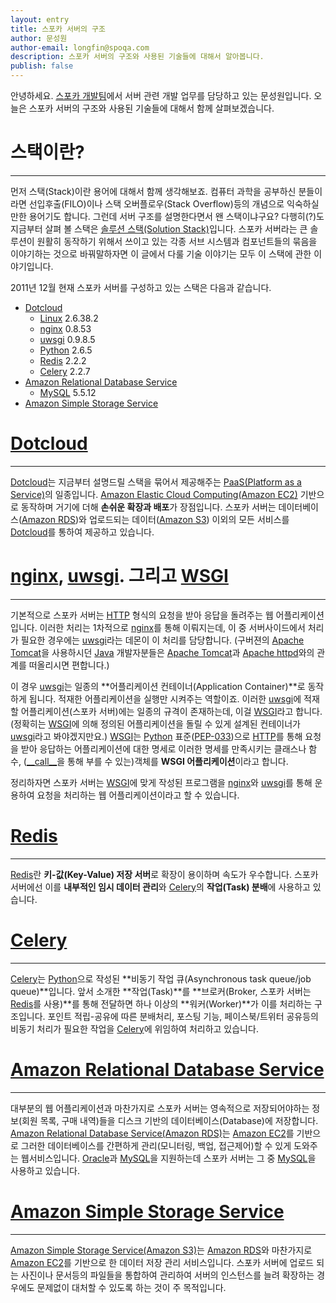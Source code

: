 ```yaml
---
layout: entry
title: 스포카 서버의 구조
author: 문성원
author-email: longfin@spoqa.com
description: 스포카 서버의 구조와 사용된 기술들에 대해서 알아봅니다.
publish: false
---
```


안녕하세요. [스포카 개발팀]에서 서버 관련 개발 업무를 담당하고 있는 문성원입니다. 오늘은 스포카 서버의 구조와 사용된 기술들에 대해서 함께 살펴보겠습니다. 

# 스택이란?
---
먼저 스택(Stack)이란 용어에 대해서 함께 생각해보죠. 컴퓨터 과학을 공부하신 분들이라면 선입후출(FILO)이나 스택 오버플로우(Stack Overflow)등의 개념으로 익숙하실만한 용어기도 합니다. 그런데 서버 구조를 설명한다면서 왠 스택이냐구요? 다행히(?)도 지금부터 살펴 볼 스택은 [솔루션 스택(Solution Stack)]입니다. 스포카 서버라는 큰 솔루션이 원활히 동작하기 위해서 쓰이고 있는 각종 서브 시스템과 컴포넌트들의 묶음을 이야기하는 것으로 바꿔말하자면 이 글에서 다룰 기술 이야기는 모두 이 스택에 관한 이야기입니다.

2011년 12월 현재 스포카 서버를 구성하고 있는 스택은 다음과 같습니다.

* [Dotcloud]
	* [Linux] 2.6.38.2
	* [nginx] 0.8.53
	* [uwsgi] 0.9.8.5
	* [Python] 2.6.5
	* [Redis] 2.2.2
	* [Celery] 2.2.7
* [Amazon Relational Database Service][Amazon RDS]
	* [MySQL] 5.5.12 
* [Amazon Simple Storage Service][Amazon S3]


# [Dotcloud]
---
[Dotcloud]는 지금부터 설명드릴 스택을 묶어서 제공해주는 [PaaS(Platform as a Service)][PaaS]의 일종입니다. [Amazon Elastic Cloud Computing(Amazon EC2)][Amazon EC2] 기반으로 동작하며 거기에 더해 **손쉬운 확장과 배포**가 장점입니다. 스포카 서버는 데이터베이스([Amazon RDS])와 업로드되는 데이터([Amazon S3]) 이외의 모든 서비스를 [Dotcloud]를 통하여 제공하고 있습니다.

# [nginx], [uwsgi]. 그리고 [WSGI]
---
기본적으로 스포카 서버는 [HTTP] 형식의 요청을 받아 응답을 돌려주는 웹 어플리케이션입니다. 이러한 처리는 1차적으로 [nginx]를 통해 이뤄지는데, 이 중 서버사이드에서 처리가 필요한 경우에는 [uwsgi]라는 데몬이 이 처리를 담당합니다. (구버젼의 [Apache Tomcat]을 사용하시던 [Java] 개발자분들은 [Apache Tomcat]과 [Apache httpd]와의 관계를 떠올리시면 편합니다.)

이 경우 [uwsgi]는 일종의 **어플리케이션 컨테이너(Application Container)**로 동작하게 됩니다. 적재한 어플리케이션을 실행만 시켜주는 역할이죠. 이러한 [uwsgi]에 적재할 어플리케이션(스포카 서버)에는 일종의 규격이 존재하는데, 이걸 [WSGI]라고 합니다.(정확히는 [WSGI]에 의해 정의된 어플리케이션을 돌릴 수 있게 설계된 컨테이너가 [uwsgi]라고 봐야겠지만요.) [WSGI]는 [Python] 표준([PEP-033](http://www.python.org/dev/peps/pep-0333/))으로 [HTTP]를 통해 요청을 받아 응답하는 어플리케이션에 대한 명세로 이러한 명세를 만족시키는 클래스나 함수, ([\_\_call\_\_](http://docs.python.org/reference/datamodel.html#object.__call__)을 통해 부를 수 있는)객체를 **WSGI 어플리케이션**이라고 합니다.

정리하자면 스포카 서버는 [WSGI]에 맞게 작성된 프로그램을 [nginx]와 [uwsgi]를 통해 운용하여 요청을 처리하는 웹 어플리케이션이라고 할 수 있습니다.

# [Redis]
---
[Redis]란 **키-값(Key-Value) 저장 서버**로 확장이 용이하며 속도가 우수합니다. 스포카 서버에선 이를 **내부적인 임시 데이터 관리**와 [Celery]의 **작업(Task) 분배**에 사용하고 있습니다. 

# [Celery]
---
[Celery]는 [Python]으로 작성된 **비동기 작업 큐(Asynchronous task queue/job queue)**입니다. 앞서 소개한 **작업(Task)**를 **브로커(Broker, 스포카 서버는 [Redis]를 사용)**를 통해 전달하면 하나 이상의 **워커(Worker)**가 이를 처리하는 구조입니다. 포인트 적립-공유에 따른 분배처리, 포스팅 기능, 페이스북/트위터 공유등의 비동기 처리가 필요한 작업을 [Celery]에 위임하여 처리하고 있습니다.

# [Amazon Relational Database Service][Amazon RDS]
---
대부분의 웹 어플리케이션과 마찬가지로 스포카 서버는 영속적으로 저장되어야하는 정보(회원 목록, 구매 내역)들을 디스크 기반의 데이터베이스(Database)에 저장합니다. [Amazon Relational Database Service(Amazon RDS)][Amazon RDS]는 [Amazon EC2]를 기반으로 그러한 데이터베이스를 간편하게 관리(모니터링, 백업, 접근제어)할 수 있게 도와주는 웹서비스입니다. [Oracle]과 [MySQL]을 지원하는데 스포카 서버는 그 중 [MySQL]을 사용하고 있습니다. 

# [Amazon Simple Storage Service][Amazon S3]
---
[Amazon Simple Storage Service(Amazon S3)][Amazon S3]는 [Amazon RDS]와 마찬가지로 [Amazon EC2]를 기반으로 한 데이터 저장 관리 서비스입니다. 스포카 서버에 업로드 되는 사진이나 문서등의 파일들을 통합하여 관리하여 서버의 인스턴스를 늘려 확장하는 경우에도 문제없이 대처할 수 있도록 하는 것이 주 목적입니다.

[스포카]: http://spoqa.com
[스포카 개발팀]: http://spoqa.github.com
[솔루션 스택(Solution Stack)]: http://en.wikipedia.org/wiki/Solution_stack
[Dotcloud]: http://dotcloud.com
[Linux]: https://github.com/torvalds/linux
[nginx]: http://nginx.org
[uwsgi]: http://projects.unbit.it/uwsgi
[Python]: http://python.org/
[Redis]: http://redis.io/
[Celery]: http://celeryproject.org
[PaaS]: http://en.wikipedia.org/wiki/Platform_as_a_service
[Amazon Web Services(AWS)]: http://aws.amazon.com/
[Amazon S3]: http://aws.amazon.com/s3/
[Amazon RDS]: http://aws.amazon.com/rds/
[MySQL]: http://www.mysql.com/
[HTTP]: http://www.w3.org/Protocol
[Java]: http://www.java.com/
[Apache Tomcat]: http://tomcat.apache.org/
[Apache httpd]: http://httpd.apache.org/
[WSGI]: http://www.wsgi.org/en/latest/index.html
[Amazon EC2]: http://aws.amazon.com/ec2/
[oracle]: http://www.oracle.com/kr/products/database/index.html
